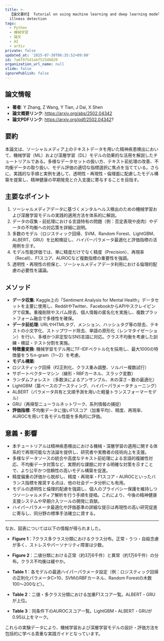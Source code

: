 ```yaml
---
title: >-
  【論文要約】 Tutorial on using machine learning and deep learning models for mental
  illness detection
tags:
  - Python
  - 機械学習
  - 論文
  - AI
  - arXiv
private: false
updated_at: '2025-07-30T06:35:52+09:00'
id: 7a6f975d1abf525d6020
organization_url_name: null
slide: false
ignorePublish: false
---
```


## 論文情報

- **著者**: Y Zhang, Z Wang, Y Tian, J Dai, X Shen
- **論文概要リンク**: https://arxiv.org/abs/2502.04342
- **論文PDFリンク**: https://arxiv.org/pdf/2502.04342?

## 要約

本論文は、ソーシャルメディア上のテキストデータを用いた精神疾患検出において、機械学習（ML）および深層学習（DL）モデルの効果的な活用を解説したチュートリアルである。多様なデータセットの扱い方、テキスト前処理の改善、不均衡データの取り扱い、モデル評価の適切な指標選択に焦点を当てている。さらに、実践的な手順と実例を通して、透明性・再現性・倫理面に配慮したモデル構築を提案し、精神健康の早期発見と介入支援に寄与することを目指す。

## 主要なポイント

1. ソーシャルメディアデータに基づくメンタルヘルス検出のための機械学習および深層学習モデルの実践的適用方法を体系的に解説。
2. データの収集・前処理における言語特有の問題（例：否定表現や皮肉）やデータの不均衡への対応策を詳細に説明。
3. 多数のモデル（ロジスティック回帰、SVM、Random Forest、LightGBM、ALBERT、GRU）を比較検証し、ハイパーパラメータ最適化と評価指標の活用例を示す。
4. モデル性能評価では、単に精度だけでなく精度（Precision）、再現率（Recall）、F1スコア、AUROCなど複数指標の重要性を強調。
5. 透明性・再現性の担保と、ソーシャルメディアデータ利用における倫理的配慮の必要性を議論。


## メソッド

- **データ収集**: Kaggle上の「Sentiment Analysis for Mental Health」データセットを主要に使用し、RedditやTwitter、FacebookからAPIやスクレイピングで収集。重複削除やスパム除去、個人情報の匿名化を実施し、複数プラットフォーム融合で多様性を確保。
- **データ前処理**: URLやHTMLタグ、メンション、ハッシュタグ等の除去、テキストの小文字化、ストップワード除去、単語の原形化（レンマタイゼーション）を行い、多様かつ非定型なSNS言語に対応。クラス不均衡を考慮した訓練・検証・テスト分割を実施。
- **特徴量変換**: 機械学習モデル用にTF-IDFベクトル化を採用し、最大1000の特徴量をうちn-gram（1〜2）を考慮。
- **モデル構築**:
- ロジスティック回帰（ℓ2正則化、クラス重み調整、ソルバー複数試行）
- サポートベクターマシン（線形・RBFカーネル、スラック変数）
- ランダムフォレスト（多数決によるアンサンブル、木の深さ・数の最適化）
- LightGBM（葉ベースのブースティング、ハイパーパラメータチューニング）
- ALBERT（パラメータ共有と文順予測を用いた軽量トランスフォーマーモデル）
- GRU（再帰型ニューラルネットワーク、系列情報の捕捉）
- **評価指標**: 不均衡データに強いF1スコア（加重平均）、精度、再現率、AUROCを用いて各モデル性能を多角的に評価。

## 意義・影響

- 本チュートリアルは精神疾患検出における機械・深層学習の適用に関する体系的で再現可能な方法論を提供し、研究者や実務者の技術向上を支援。
- 多様なデータソースの統合や高度なテキスト前処理による言語的複雑性対応、不均衡データ対策など、実際的な課題に対する明確な対策を示すことで、より公平かつ信頼性の高いモデル構築を促進。
- 精度偏重の評価から脱却し、精度・再現率・F1スコア・AUROCといったバランス指標を推奨する点は、他の社会データ分析にも有用。
- モデルの透明性と倫理的配慮を強調し、個人のプライバシー保護を維持しつつソーシャルメディア解析を行う手順を提唱。これにより、今後の精神健康支援システムや早期介入ツールの開発に貢献。
- ハイパーパラメータ最適化や評価基準の詳細な提示は再現性の高い研究促進に寄与し、同分野の標準手法確立に資する。

---

なお、図表については以下の情報が得られました。

- **Figure 1**：7クラス多クラス分類におけるクラス分布。正常・うつ・自殺念慮が多く、ストレスやパーソナリティ障害は少数。
- **Figure 2**：二値分類における正常（約3万6千件）と異常（約1万6千件）の分布。クラス不均衡は緩やか。

- **Table 1**：各モデルの最適ハイパーパラメータ設定（例：ロジスティック回帰の正則化パラメータC=10、SVMのRBFカーネル、Random Forestの木数100〜200など）。
- **Table 2**：二値・多クラス分類における加重F1スコア一覧。ALBERT・GRUが上位。
- **Table 3**：同条件下のAUROCスコア一覧。LightGBM・ALBERT・GRUが0.95以上をマーク。

これらの実験データにより、機械学習および深層学習モデルの設計・評価方法を包括的に学べる貴重な実践ガイドとなっています。

